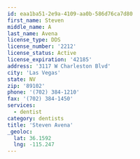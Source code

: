 ```yaml
---
id: eaa1ba51-2e9a-4109-aa0b-586d76ca7d80
first_name: Steven
middle_name: A
last_name: Avena
license_type: DDS
license_number: '2212'
license_status: Active
license_expiration: '42185'
address: '3117 W Charleston Blvd'
city: 'Las Vegas'
state: NV
zip: '89102'
phone: '(702) 384-1210'
fax: '(702) 384-1450'
services:
  - dentist
category: dentists
title: 'Steven Avena'
_geoloc:
  lat: 36.1592
  lng: -115.247
---
```

